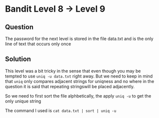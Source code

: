 # Bandit Level 8 -> Level 9


## Question
The password for the next level is stored in the file data.txt and is the only line of text that occurs only once


## Solution
This level was a bit tricky in the sense that even though you may be tempted to use `uniq -u data.txt` right away.
But we need to keep in mind that `uniq` only compares adjacent strings for uniqness and no where in the question it is said that repeating stringswill be placed adjacently.

So we need to first sort the file alphbetically, the apply `uniq -u` to get the only unique string

The command I used is `cat data.txt | sort | uniq -u`
